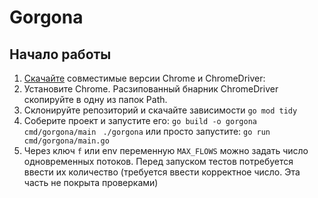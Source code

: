 # Gorgona
## Начало работы

1. [Скачайте](https://googlechromelabs.github.io/chrome-for-testing/#stable) совместимые версии Chrome и ChromeDriver:
2. Установите Chrome. Расзипованный бнарник ChromeDriver скопируйте в одну из папок Path.
3. Склонируйте репозиторий и скачайте зависимости
```go mod tidy```
4. Соберите проект и запустите его:
```go build -o gorgona cmd/gorgona/main```
``` ./gorgona```
или просто запустите:
```go run cmd/gorgona/main.go```
5. Через ключ ```f``` или env переменную ```MAX_FLOWS``` можно задать число одновременных потоков.
   Перед запуском тестов потребуется ввести их количество (требуется ввести корректное число. Эта часть не покрыта проверками)
